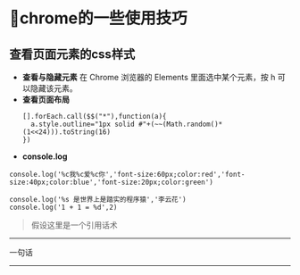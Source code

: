 # chrome的一些使用技巧
## 查看页面元素的css样式
* **查看与隐藏元素**
在 Chrome 浏览器的 Elements 里面选中某个元素，按 h 可以隐藏该元素。
* **查看页面布局**
  ```
  [].forEach.call($$("*"),function(a){
    a.style.outline="1px solid #"+(~~(Math.random()*(1<<24))).toString(16)
  })
  ```
* **console.log**

```
console.log('%c我%c爱%c你','font-size:60px;color:red','font-size:40px;color:blue','font-size:20px;color:green')
```
```
console.log('%s 是世界上是踏实的程序猿','李云花')
console.log('1 + 1 = %d',2)
```
  >假设这里是一个引用话术
  * * * 
  一句话
  - - -